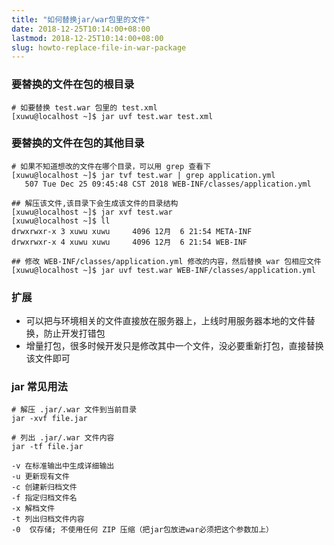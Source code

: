 ```yaml
---
title: "如何替换jar/war包里的文件"
date: 2018-12-25T10:14:00+08:00
lastmod: 2018-12-25T10:14:00+08:00
slug: howto-replace-file-in-war-package
---
```


### 要替换的文件在包的根目录

```shell
# 如要替换 test.war 包里的 test.xml
[xuwu@localhost ~]$ jar uvf test.war test.xml
```
### 要替换的文件在包的其他目录

```shell
# 如果不知道想改的文件在哪个目录，可以用 grep 查看下
[xuwu@localhost ~]$ jar tvf test.war | grep application.yml
   507 Tue Dec 25 09:45:48 CST 2018 WEB-INF/classes/application.yml

## 解压该文件,该目录下会生成该文件的目录结构
[xuwu@localhost ~]$ jar xvf test.war
[xuwu@localhost ~]$ ll
drwxrwxr-x 3 xuwu xuwu     4096 12月  6 21:54 META-INF
drwxrwxr-x 4 xuwu xuwu     4096 12月  6 21:54 WEB-INF

## 修改 WEB-INF/classes/application.yml 修改的内容，然后替换 war 包相应文件
[xuwu@localhost ~]$ jar uvf test.war WEB-INF/classes/application.yml

```

### 扩展

- 可以把与环境相关的文件直接放在服务器上，上线时用服务器本地的文件替换，防止开发打错包
- 增量打包，很多时候开发只是修改其中一个文件，没必要重新打包，直接替换该文件即可

### jar 常见用法

```shell
# 解压 .jar/.war 文件到当前目录
jar -xvf file.jar

# 列出 .jar/.war 文件内容
jar -tf file.jar

-v 在标准输出中生成详细输出
-u 更新现有文件
-c 创建新归档文件
-f 指定归档文件名
-x 解档文件
-t 列出归档文件内容
-0  仅存储; 不使用任何 ZIP 压缩（把jar包放进war必须把这个参数加上）
```
